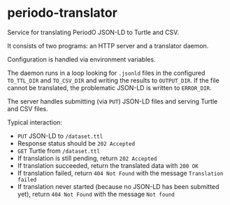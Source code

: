 # periodo-translator

Service for translating PeriodO JSON-LD to Turtle and CSV.

It consists of two programs: an HTTP server and a translator daemon.

Configuration is handled via environment variables.

The daemon runs in a loop looking for `.jsonld` files in the configured `TO_TTL_DIR` and `TO_CSV_DIR` and writing the results to `OUTPUT_DIR`. If the file cannot be translated, the problematic JSON-LD is written to `ERROR_DIR`.

The server handles submitting (via `PUT`) JSON-LD files and serving Turtle and CSV files.

Typical interaction:

* `PUT` JSON-LD to `/dataset.ttl`
* Response status should be `202 Accepted`
* `GET` Turtle from `/dataset.ttl`
* If translation is still pending, return `202 Accepted`
* If translation succeeded, return the translated data with `200 OK`
* If translation failed, return `404 Not Found` with the message `Translation failed`
* If translation never started (because no JSON-LD has been submitted yet), return `404 Not Found` with the message `Not found`
